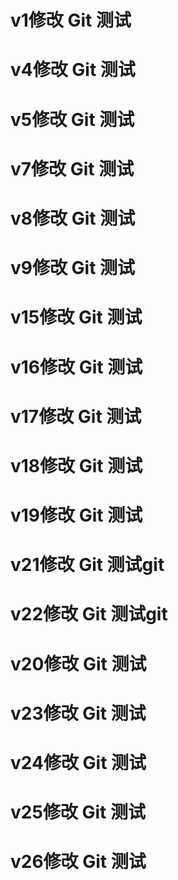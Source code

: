# v1修改 Git 测试

# v4修改 Git 测试

# v5修改 Git 测试

# v7修改 Git 测试

# v8修改 Git 测试

# v9修改 Git 测试

# v15修改 Git 测试

# v16修改 Git 测试

# v17修改 Git 测试

# v18修改 Git 测试

# v19修改 Git 测试

# v21修改 Git 测试git

# v22修改 Git 测试git
# v20修改 Git 测试

# v23修改 Git 测试

# v24修改 Git 测试

# v25修改 Git 测试

# v26修改 Git 测试
